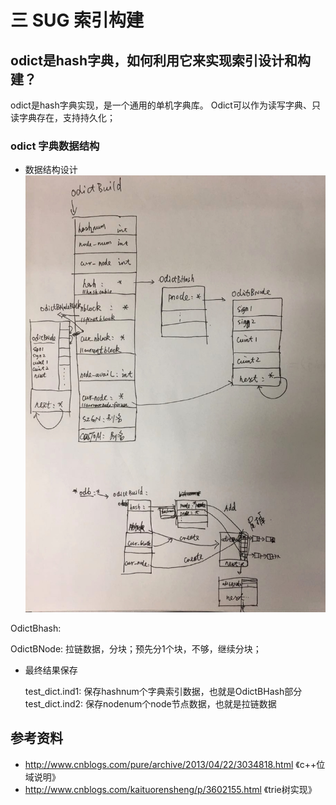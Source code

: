 # 三 SUG 索引构建




## odict是hash字典，如何利用它来实现索引设计和构建？

odict是hash字典实现，是一个通用的单机字典库。 Odict可以作为读写字典、只读字典存在，支持持久化；

### odict 字典数据结构

* 数据结构设计
![](media/14969961282448/14972368914751.jpg)

OdictBhash: 

OdictBNode: 拉链数据，分块；预先分1个块，不够，继续分块；


* 最终结果保存

  test_dict.ind1: 保存hashnum个字典索引数据，也就是OdictBHash部分
  test_dict.ind2: 保存nodenum个node节点数据，也就是拉链数据 







## 参考资料


* http://www.cnblogs.com/pure/archive/2013/04/22/3034818.html 《c++位域说明》
* http://www.cnblogs.com/kaituorensheng/p/3602155.html 《trie树实现》

